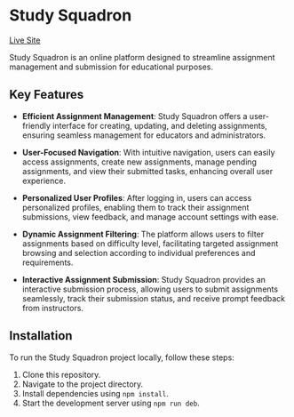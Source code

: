 # Study Squadron

[Live Site]((https://study-squadron.web.app/))

Study Squadron is an online platform designed to streamline assignment management and submission for educational purposes.

## Key Features

- **Efficient Assignment Management**: Study Squadron offers a user-friendly interface for creating, updating, and deleting assignments, ensuring seamless management for educators and administrators.
  
- **User-Focused Navigation**: With intuitive navigation, users can easily access assignments, create new assignments, manage pending assignments, and view their submitted tasks, enhancing overall user experience.
  
- **Personalized User Profiles**: After logging in, users can access personalized profiles, enabling them to track their assignment submissions, view feedback, and manage account settings with ease.
  
- **Dynamic Assignment Filtering**: The platform allows users to filter assignments based on difficulty level, facilitating targeted assignment browsing and selection according to individual preferences and requirements.
  
- **Interactive Assignment Submission**: Study Squadron provides an interactive submission process, allowing users to submit assignments seamlessly, track their submission status, and receive prompt feedback from instructors.

## Installation

To run the Study Squadron project locally, follow these steps:

1. Clone this repository.
2. Navigate to the project directory.
3. Install dependencies using `npm install`.
4. Start the development server using `npm run deb`.

